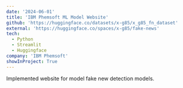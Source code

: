 ```yaml
---
date: '2024-06-01'
title: 'IBM Phemsoft ML Model Website'
github: 'https://huggingface.co/datasets/x-g85/x_g85_fn_dataset'
external: 'https://huggingface.co/spaces/x-g85/fake-news'
tech:
  - Python
  - Streamlit
  - Huggingface
company: 'IBM Phemsoft'
showInProject: True
---
```


Implemented website for model fake new detection models.
